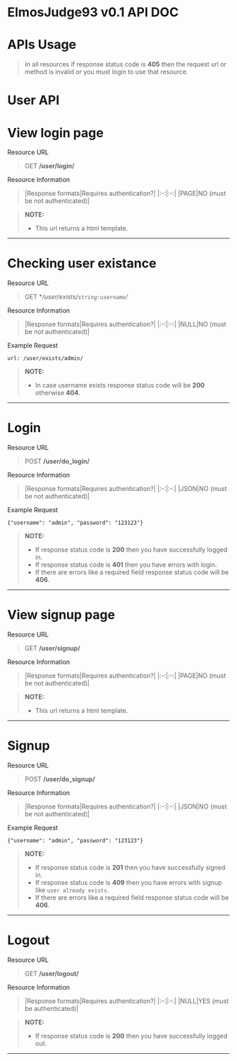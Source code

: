 ElmosJudge93 v0.1 API DOC
=========================

APIs Usage
==========

> In all resources if response status code is **405** then the request url or method is invalid or you must login to use that resource.


User API
========


View login page
===============

Resource URL
>GET
> **/user/login/**

Resource Information
>|Response formats|Requires authentication?|
|:-:|:-:|
|PAGE|NO (must be not authenticated)|


> **NOTE:**
>
>- This url returns a html template.

-------

Checking user existance
=======================

Resource URL
>GET
**/user/exists/```string:username```/*

Resource Information
>|Response formats|Requires authentication?|
|:-:|:-:|
|NULL|NO (must be not authenticated)|

Example Request
```
url: /user/exists/admin/
```

> **NOTE:**
>
>- In case username exists response status code will be **200** otherwise **404**.

-------

Login
=====

Resource URL
>POST
**/user/do_login/**

Resource Information
>|Response formats|Requires authentication?|
|:-:|:-:|
|JSON|NO (must be not authenticated)|

Example Request
```
{"username": "admin", "password": "123123"}
```

> **NOTE:**
>
>- If response status code is **200** then you have successfully logged in.
>- If response status code is **401** then you have errors with login.
>- If there are errors like a required field response status code will be **406**.

--------

View signup page
================

Resource URL
>GET
> **/user/signup/**

Resource Information
>|Response formats|Requires authentication?|
|:-:|:-:|
|PAGE|NO (must be not authenticated)|


> **NOTE:**
>
>- This url returns a html template.

-------

Signup
======

Resource URL
>POST
**/user/do_signup/**

Resource Information
>|Response formats|Requires authentication?|
|:-:|:-:|
|JSON|NO (must be not authenticated)|

Example Request
```
{"username": "admin", "password": "123123"}
```

> **NOTE:**
>
>- If response status code is **201** then you have successfully signed in.
>- If response status code is **409** then you have errors with signup like `user already exists`.
>- If there are errors like a required field response status code will be **406**.

--------

Logout
======

Resource URL
>GET
> **/user/logout/**

Resource Information
>|Response formats|Requires authentication?|
|:-:|:-:|
|NULL|YES (must be authenticated)|


> **NOTE:**
>
>- If response status code is **200** then you have successfully logged out.

-------